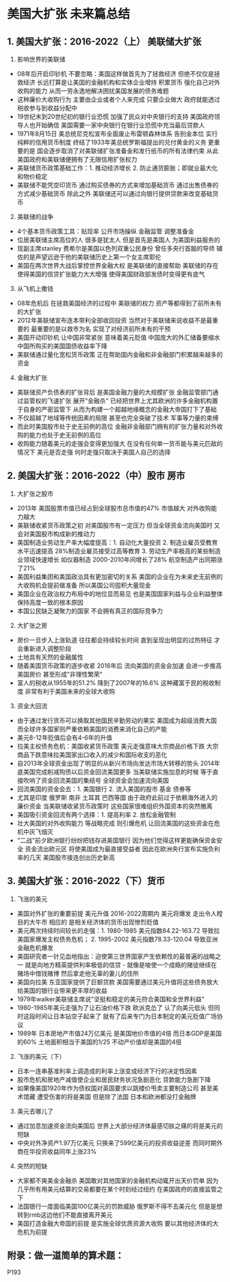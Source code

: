 # 美国大扩张 未来篇总结

## 1. 美国大扩张：2016-2022（上） 美联储大扩张
1. 影响世界的美联储
* 08年后开启印钞机 不要忽略：美国这样做首先为了拯救经济 但绝不仅仅是拯救经济 长远打算是让美国的金融机构和实体企业增持 积累货币 强化自己对外收购的能力 从而一劳永逸地解决困扰美国发展的债务难题
* 这种廉价大收购行为 主要由企业或者个人来完成 只要企业做大 政府就能透过税收参与到收益分配中
* 19世纪末到20世纪初的银行业恐慌 加强了民众对中央银行的支持 美国政府领导人也开始确信 美国需要一家中央银行在银行业恐慌中充当最后贷款人
* 1971年8月15日 美总统尼克松宣布全面废止布雷顿森林体系 告别金本位 实行纯粹的信用货币制度 终结了1933年美总统罗斯福提出的兑付黄金的义务 更重要的是 国会逐步取消了对美联储扩张准备金和发行纸币的所有法律约束 从此 美国政府和美联储便拥有了无限信用扩张权力
* 美联储货币政策基础工作：1. 推动经济增长 2. 防止通货膨胀；即就业最大化和物价稳定
* 美联储不能凭空印货币 通过购买债券的方式来增加基础货币 通过出售债券的方式减少基础货币 除此之外 美联储还可以通过向银行提供贷款来改变基础货币
2. 美联储的战争
* 4个基本货币政策工具：贴现率 公开市场操纵 金融监管 调整准备金
* 位居美联储主席高位的人 很多是犹太人 但是首先是美国人 为美国利益服务的
* 现副主席stanley 费希尔是美国以色列双重公民身份 曾任多央行首脑的导师 辅佐的是声望远逊于他的美联储历史上第一个女主席耶伦
* 美国在两次世界大战后掌控世界金融大权 是美联储的直接帮助 美联储的存在 使得美国的信贷扩张能力大大增强 使得美国财政部发债时变得更有底气
3. 从飞机上撒钱
* 08年危机后 在拯救美国经济的过程中 美联储的权力 资产等都得到了前所未有的大扩张
* 2012年美联储宣布连本带利全部收回投资 当然对于美联储来说收益不是最重要的 最重要的是以救市为名 实现了对经济前所未有的干预
* 美国开动印钞机 让中国非常紧张 意味着美元贬值 中国庞大的外汇储备要缩水 中国所购买的美国国债收益率下降
* 美联储通过量化宽松货币政策 正在帮助国内金融和非金融部门积累越来越多的资金
4. 金融大扩张
* 美联储资产负债表的扩张背后 是美国金融力量的大规模扩张 金融监管部门通过监管权的飞速扩张 展开"金融杀" 已经把世界上尤其欧洲的许多金融机构置于自身的严密监管下 从而为构建一个超越地缘概念的金融大帝国打下了基础
* 不仅超越了地域等传统因素的局限 甚至也完全突破了技术 军事等力量的束缚
* 而此时美国股市处于史无前例的高位 金融非金融部门拥有的扩张力量和对外收购的能力也处于史无前例的高位
* 收购能力随着美元的走强会变得更加强大 在没有任何单一货币能与美元匹敌的情况下 美元是否走强 何时走强只取决于美国人自己的选择

## 2. 美国大扩张：2016-2022（中）股市 房市
1. 大扩张之股市
* 2013年 美国股票市值已经占到全球股市总市值的47% 市值越大 对外收购能力越大
* 美联储收紧货币政策之初 对美国股市有一定压力 但当全球资金流向美国时 又会对美国股市构成新的推动力
* 美国制造业劳动生产率大幅度提高：1. 自动化大量投资 2. 制造业雇员受教育水平迅速提高 28%制造业雇员接受过高等教育 3. 劳动生产率极高的某些制造业领域快速增长 如仪器制造 2000-2010年间增长了28% 航空制造产出同期涨了21%
* 美国利益集团和美国政治具有更加密切的关系 美国的企业在为未来史无前例的大收购机会提前做准备 所以美国公司囤积大量现金
* 美国企业在政治权力布局中的地位显而易见 也是美国国家利益与企业利益整体保持高度一致的根本原因
* 本国公民缺乏凝聚力的国家 不会拥有真正的国际竞争力
2. 大扩张之房
* 房价一旦步入上涨轨道 往往都会持续较长时间 直到呈现出明显的过热特征 才会重新进入调整阶段
* 土地具有天然的金融属性
* 随着美国货币政策的逐步收紧 2016年后 流向美国的资金会加速 会进一步推高美国房价 甚至形成"非理性繁荣"
* 富人的税收从1955年的51.2% 降到了2007年的16.6% 这种藏富于民的税收制度 非常有利于美国未来的全球大收购
3. 资金大回流
* 由于通过发行货币可以换取其他国民辛勤劳动的果实 美国成为超级消费大国 而全球许多国家则严重依赖美国的消费来消化自己的产能
* 美元8-12年贬值后会有4-6年的升值
* 拉美主权债务危机：美国收紧货币政策 美元走强意味大宗商品价格下跌 大宗商品下跌意味拉美国家出口收入的减少和国际收支的恶化
* 自2013年全球资金出现了明显的从新兴市场向发达市场大转移的势头 2014年底美国完成削减购债以后资金回流美国更多 当美联储实施加息的时候 等于直接吹响了资金回流美国的集结号 全球资金会加速流向美国
* 回流美国的资金会去：1. 美国银行 2. 流入美国的股市 基金 债券等
* 尤其是印度 俄罗斯 南非 土耳其 巴西等国 由于政府此前过于依赖海外进入的廉价资金 当美联储收紧货币政策时 这些国家很难组织外国资本的突然撤离
* 美国吸引资金回流有两个选择：1. 提高利率 2. 放松金融管制
* 壮大美国的对外收购能力 等战略完成 则引爆危机 让回流美国的这些资金在危机中灰飞烟灭
* "二战"前夕欧洲银行纷纷把钱存进美国银行 因为他们觉得这样更能确保资金安全 资金流出欧元区 将使美国成为最直接受益者 因此在欧洲央行宣布实施负利率的几天 美国股市接连创出历史新高

## 3. 美国大扩张：2016-2022（下）货币
1. 飞涨的美元
* 美国对外扩张的重要前提 美元升值 2016-2022周期内 美元将爆发 走出令人瞠目的大牛市 相应的 是相关经济体的货币出现惨烈贬值
* 美元两次持续时间较长的走强：1. 1980-1985 美元指数84.22-163.72 导致拉美国家爆发主权债务危机； 2. 1995-2002 美元指数78.33-120.04 导致亚洲金融危机爆发
* 美国研究者一针见血地指出：迫使第三世界国家产生依赖性的最普遍的战略之一 就是向地方精英提供利率极低的信贷 - 就像是唆使一个成瘾的赌徒继续在赌场中借钱赌博 然后拿走他无辜的妻儿的住所
* 美国向拉美 东亚国家提供了巨额贷款 美国需要通过美元升值将这些债务放大 给美国的银行业带来更丰厚的收益
* 1979年walker美联储主席说"坚挺和稳定的美元符合美国和全世界利益"
* 1980-1985年美元走强为了让石油价格下跌 欧派克怂了 认了向美元低头 但同时这段时间让日本钻空子起来了 就有了后来专门为日本制定的美元贬值广场协议
* 1989年 日本房地产市值24万亿美元 是美国地价市值的4倍 而日本GDP是美国的60% 土地面积相当于美国的1/25 不动产价值却是美国的4倍
2. 飞涨的美元（下）
* 日本一连串基准利率上调造成的利率上涨变成经济下行的决定性因素
* 股市危机和房地产减值使企业和居民财务状况急剧恶化 贷款能力急剧下降
* 如果像美国1920年作为债权国对英国要求以跳楼价甩卖主要制造公司 甚至美术馆藏 遭受伤害的将是美国 但是除了法国 日本和欧洲都没打金融牌
3. 美元去哪儿了
* 通过加息加速资金流向美国后 世界上大部分经济体最感切肤之痛的将是美元的短缺
* 中央对外净资产1.97万亿美元 只换来了599亿美元的投资收益逆差 而同时期外商在华投资收益同年上涨23%
4. 突然的短缺
* 大家都不爽美金金融杀 美国敢对其他国家的金融机构动辄开出天价罚单 因为几乎所有用美元结算的交易都要在某个时刻经过纽约 在美国政府的直接监管之下
* 法国银行一度面临美国100亿美元的罚款威胁 俄罗斯不得不去美元化 但是是想转到rmb这边他们不能直接离开美元
* 美国打造金融大帝国的前提 是实施全球优质资源大收购 要以其他经济体的大危机为前提


## 附录：做一道简单的算术题：
P193
